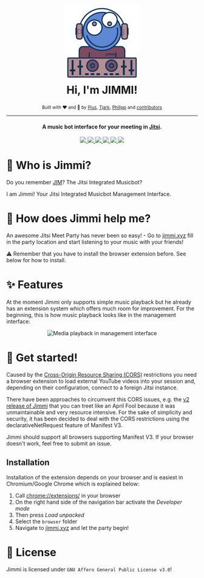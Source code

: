 <h1 align="center">
  <br />
  <img src="https://raw.githubusercontent.com/Music-Bot-for-Jitsi/Jimmi/main/frontend/public/jimmi.svg" alt="Jimmi" width="200"></a>
  <br />
  Hi, I'm JIMMI!
  <br />
</h1>
<div align="center">
  <small>Built with ❤️ and 🍺 by
    <a href="https://github.com/piuswalter">Pius</a>,
    <a href="https://github.com/tjarbo">Tjark</a>,
    <a href="https://github.com/p-fruck">Philipp</a> and
    <a href="https://github.com/Music-Bot-for-Jitsi/Jimmi/graphs/contributors">contributors</a>
  </small>
</div>

---

<h4 align="center">A music bot interface for your meeting in <a href="https://jitsi.org/" target="_blank">Jitsi</a>.</h4>

<p align="center">
  <a href="https://github.com/Music-Bot-for-Jitsi/Jimmi/blob/main/LICENSE">
    <img src="https://img.shields.io/github/license/Music-Bot-for-Jitsi/Jimmi" />
  </a>
  <a href="https://github.com/Music-Bot-for-Jitsi/Jimmi/stargazers">
      <img src="https://img.shields.io/github/stars/Music-Bot-for-Jitsi/Jimmi" />
  </a>
  <a href="https://github.com/Music-Bot-for-Jitsi/Jimmi/issues">
    <img src="https://img.shields.io/github/issues/Music-Bot-for-Jitsi/Jimmi" />
  </a>
  <a href="https://github.com/Music-Bot-for-Jitsi/Jimmi/wiki/FAQ">
    <img src="https://img.shields.io/badge/Questions%3F-FAQ-32a852" />
  </a>
  <a href="https://meet.jit.si/">
    <img src="https://img.shields.io/badge/Built%20for-Jitsi%20Meet-5e87d4" />
  </a>
  <a href="https://jimmi.xyz/">
    <img src="https://img.shields.io/badge/https://-jimmi.xyz-6366f1" />
  </a>
</p>

# :robot: Who is Jimmi?

Do you remember [JIM](https://github.com/p-fruck/jim/)? The Jitsi Integrated Musicbot?

I am Jimmi! Your Jitsi Integrated Musicbot Management Interface.

# :tada: How does Jimmi help me?

An awesome Jitsi Meet Party has never been so easy! - Go to [jimmi.xyz](https://jimmi.xyz/) fill in the party location and start listening to your music with your friends!

:warning: Remember that you have to install the browser extension before. See below for how to install.

# :sparkles: Features

At the moment Jimmi only supports simple music playback but he already has an extension system which offers much room for improvement. For the beginning, this is how music playback looks like in the management interface:

<p align="center">
  <img alt="Media playback in management interface" src="https://user-images.githubusercontent.com/30511472/146185113-9a45c745-fec3-45eb-97d4-b3fe1001dec6.png"></img>
</p>

# :rocket: Get started!

Caused by the [Cross-Origin Resource Sharing (CORS)](https://developer.mozilla.org/de/docs/Web/HTTP/CORS) restrictions you need a browser extension to load external YouTube videos into your session and, depending on their configuration, connect to a foreign Jitsi instance.

There have been approaches to circumvent this CORS issues, e.g. the [v2 release of Jimmi](https://github.com/Music-Bot-for-Jitsi/Jimmi/releases/tag/v2.0.0) that you can treet like an April Fool because it was unmaintainable and very resource intensive. For the sake of simplicity and security, it has been decided to deal with the CORS restrictions using the declarativeNetRequest feature of Manifest V3.

Jimmi should support all browsers supporting Manifest V3. If your browser doesn't work, feel free to submit an issue.

## Installation

Installation of the extension depends on your browser and is easiest in Chromium/Google Chrome which is explained below:

1. Call [chrome://extensions/](chrome://extensions/) in your browser
2. On the right hand side of the navigation bar activate the *Developer mode*
3. Then press *Load unpacked*
4. Select the `browser` folder
5. Navigate to [jimmi.xyz](https://jimmi.xyz/) and let the party begin!

# :blue_book: License

Jimmi is licensed under `GNU Affero General Public License v3.0`!
